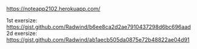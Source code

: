 https://noteapp2102.herokuapp.com/

1st exersize: https://gist.github.com/Radwind/b6ee8ca2d2ae7910437298d6bc696aad
2d exersize: https://gist.github.com/Radwind/ab1aecb505da0875e72b48822ae04d91
